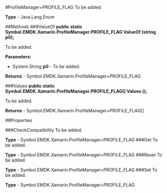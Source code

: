 #ProfileManager+PROFILE_FLAG
To be added.

**Type** - Java.Lang.Enum

##Methods
###ValueOf
**public static Symbol.EMDK.Xamarin.ProfileManager.PROFILE_FLAG ValueOf (string p0);**

To be added.

**Parameters:** 

* System.String **p0** - To be added.

**Returns** - Symbol.EMDK.Xamarin.ProfileManager+PROFILE_FLAG

###Values
**public static Symbol.EMDK.Xamarin.ProfileManager.PROFILE_FLAG[] Values ();**

To be added.


**Returns** - Symbol.EMDK.Xamarin.ProfileManager+PROFILE_FLAG[]

##Properties

###CheckCompatibility
To be added.

**Type** - Symbol.EMDK.Xamarin.ProfileManager+PROFILE_FLAG
###Get
To be added.

**Type** - Symbol.EMDK.Xamarin.ProfileManager+PROFILE_FLAG
###Reset
To be added.

**Type** - Symbol.EMDK.Xamarin.ProfileManager+PROFILE_FLAG
###Set
To be added.

**Type** - Symbol.EMDK.Xamarin.ProfileManager+PROFILE_FLAG


